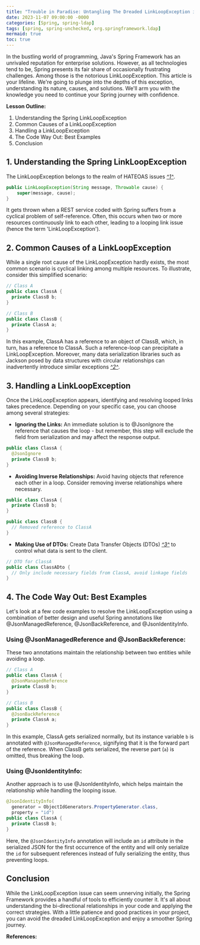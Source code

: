 ```yaml
---
title: "Trouble in Paradise: Untangling The Dreaded LinkLoopException in Spring "
date: 2023-11-07 09:00:00 -0000
categories: [Spring, spring-ldap]
tags: [spring, spring-unchecked, org.springframework.ldap]
mermaid: true
toc: true
---
```



In the bustling world of programming, Java's Spring Framework has an unrivaled reputation for enterprise solutions. However, as all technologies tend to be, Spring presents its fair share of occasionally frustrating challenges. Among those is the notorious LinkLoopException. This article is your lifeline. We're going to plunge into the depths of this exception, understanding its nature, causes, and solutions. We'll arm you with the knowledge you need to continue your Spring journey with confidence.

**Lesson Outline:**
1. Understanding the Spring LinkLoopException
2. Common Causes of a LinkLoopException
3. Handling a LinkLoopException
4. The Code Way Out: Best Examples
5. Conclusion

## 1. Understanding the Spring LinkLoopException

The LinkLoopException belongs to the realm of HATEOAS issues [*^1^*](https://docs.spring.io/spring-hateoas/docs/current/reference/html/#fundamentals).

```java
public LinkLoopException(String message, Throwable cause) {
    super(message, cause);
}
```

It gets thrown when a REST service coded with Spring suffers from a cyclical problem of self-reference. Often, this occurs when two or more resources continuously link to each other, leading to a looping link issue (hence the term 'LinkLoopException'). 

## 2. Common Causes of a LinkLoopException

While a single root cause of the LinkLoopException hardly exists, the most common scenario is cyclical linking among multiple resources. To illustrate, consider this simplified scenario:

```java
// Class A
public class ClassA {
  private ClassB b;
}

// Class B
public class ClassB {
  private ClassA a;
}
```

In this example, ClassA has a reference to an object of ClassB, which, in turn, has a reference to ClassA. Such a reference-loop can precipitate a LinkLoopException. Moreover, many data serialization libraries such as Jackson posed by data structures with circular relationships can inadvertently introduce similar exceptions [*^2^*](https://stackoverflow.com/questions/16763669/jackson-objectmapper-with-JsonManagedReference-and-JsonBackReference-fails/16773566#16773566).

## 3. Handling a LinkLoopException

Once the LinkLoopException appears, identifying and resolving looped links takes precedence. Depending on your specific case, you can choose among several strategies: 

- **Ignoring the Links:** An immediate solution is to @JsonIgnore the reference that causes the loop - but remember, this step will exclude the field from serialization and may affect the response output.

```java
public class ClassA {
  @JsonIgnore
  private ClassB b;
}
```
    
- **Avoiding Inverse Relationships:** Avoid having objects that reference each other in a loop. Consider removing inverse relationships where necessary. 

```java
public class ClassA {
  private ClassB b;
}

public class ClassB {
  // Removed reference to ClassA
}
```
    
- **Making Use of DTOs:** Create Data Transfer Objects (DTOs) [*^3^*](https://www.baeldung.com/entity-to-and-from-dto-for-a-java-spring-application) to control what data is sent to the client.

```java
// DTO for ClassA
public class ClassADto {
  // Only include necessary fields from ClassA, avoid linkage fields
}
```
     
## 4. The Code Way Out: Best Examples
    
Let's look at a few code examples to resolve the LinkLoopException using a combination of better design and useful Spring annotations like @JsonManagedReference, @JsonBackReference, and @JsonIdentityInfo.

### Using @JsonManagedReference and @JsonBackReference:

These two annotations maintain the relationship between two entities while avoiding a loop.

```java
// Class A
public class ClassA {
  @JsonManagedReference
  private ClassB b;
}

// Class B
public class ClassB {
  @JsonBackReference
  private ClassA a;
}
```
    
In this example, ClassA gets serialized normally, but its instance variable `b` is annotated with `@JsonManagedReference`, signifying that it is the forward part of the reference. When ClassB gets serialized, the reverse part (`a`) is omitted, thus breaking the loop.

### Using @JsonIdentityInfo:

Another approach is to use @JsonIdentityInfo, which helps maintain the relationship while handling the looping issue.

```java
@JsonIdentityInfo(
  generator = ObjectIdGenerators.PropertyGenerator.class, 
  property = "id")
public class ClassA {
  private ClassB b;
}
```

Here, the `@JsonIdentityInfo` annotation will include an `id` attribute in the serialized JSON for the first occurrence of the entity and will only serialize the `id` for subsequent references instead of fully serializing the entity, thus preventing loops.

## Conclusion

While the LinkLoopException issue can seem unnerving initially, the Spring Framework provides a handful of tools to efficiently counter it. It's all about understanding the bi-directional relationships in your code and applying the correct strategies. With a little patience and good practices in your project, you can avoid the dreaded LinkLoopException and enjoy a smoother Spring journey.


**References:**

[^1^]: [https://docs.spring.io/spring-hateoas/docs/current/reference/html/#fundamentals](https://docs.spring.io/spring-hateoas/docs/current/reference/html/#fundamentals)
[^2^]: [https://stackoverflow.com/questions/16763669/jackson-objectmapper-with-JsonManagedReference-and-JsonBackReference-fails/16773566#16773566](https://stackoverflow.com/questions/16763669/jackson-objectmapper-with-JsonManagedReference-and-JsonBackReference-fails/16773566#16773566)
[^3^]: [https://www.baeldung.com/entity-to-and-from-dto-for-a-java-spring-application](https://www.baeldung.com/entity-to-and-from-dto-for-a-java-spring-application) 




